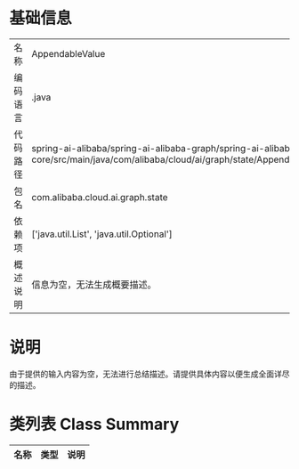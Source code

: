 # 基础信息

|      |      |
|------|------|
| 名称 | AppendableValue |
| 编码语言 | .java |
| 代码路径 | spring-ai-alibaba/spring-ai-alibaba-graph/spring-ai-alibaba-graph-core/src/main/java/com/alibaba/cloud/ai/graph/state/AppendableValue.java |
| 包名 | com.alibaba.cloud.ai.graph.state |
| 依赖项 | ['java.util.List', 'java.util.Optional'] |
| 概述说明 | 信息为空，无法生成概要描述。 |

# 说明

由于提供的输入内容为空，无法进行总结描述。请提供具体内容以便生成全面详尽的描述。

# 类列表 Class Summary

| 名称   | 类型  | 说明 |
|-------|------|-------------|





